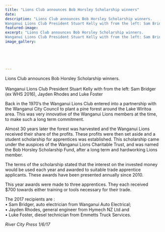 ```yaml
---
title: "Lions Club announces Bob Horsley Scholarship winners"
date: 
description: "Lions Club announces Bob Horsley Scholarship winners.
Wanganui Lions Club President Stuart Kelly with from the left: Sam Bridger (ex WHS 2016)..."
featured-image: 
excerpt: "Lions Club announces Bob Horsley Scholarship winners.
Wanganui Lions Club President Stuart Kelly with from the left: Sam Bridger (ex WHS 2016), Jayden Rhodes and Luke Foster."
image_gallery:
	
	
	
	
	
---
```


<p>Lions Club announces Bob Horsley Scholarship winners.<br /><br /><span>Wanganui Lions Club President Stuart Kelly with from the left: Sam Bridger (ex WHS 2016), Jayden Rhodes and Luke Foster</span></p>
<p>Back in the 1970&rsquo;s the Wanganui Lions Club entered into a partnership with the Wanganui City Council to plant a pine forest around the Lake Wiritoa area. This was very innovative of the Wanganui Lions members at the time, to make such a long term commitment.</p>
<p>Almost 30 years later the forest was harvested and the Wanganui Lions received their share of the profits. These profits were then set aside and a student scholarship&nbsp;<span class="text_exposed_show">for apprentices was established. This scholarship came under the auspices of the Wanganui Lions Charitable Trust, and was named the Bob Horsley Scholarship Fund, after a long term and hardworking Lions member.<br /></span></p>
<p><span class="text_exposed_show">The terms of the scholarship stated that the interest on the invested money would be used each year and awarded to suitable trade apprentice applicants. These awards have been presented annually since 2010.<br /></span></p>
<p><span class="text_exposed_show">This year awards were made to three apprentices. They each received $700 towards either training or tools necessary for their trade.<br /></span></p>
<p><span class="text_exposed_show">The 2017 recipients are :&nbsp;<br />&bull; Sam Bridger, auto electrician from Wanganui Auto Electrical;&nbsp;<br />&bull; Jayden Rhodes, general engineer from Hymech NZ Ltd and<br />&bull; Luke Foster, diesel technician from Emmetts Truck Services.</span></p>
<div class="text_exposed_show">
<p><em>River City Press 1/6/17</em></p>
</div>

